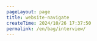 ```yaml
---
pageLayout: page
title: website-navigate
createTime: 2024/10/26 17:37:50
permalink: /en/bag/interview/
---
```

<NotSupportEn />